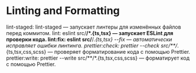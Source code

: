 
# Linting and Formatting

lint-staged: lint-staged — запускает линтеры для изменённых файлов перед коммитом.
lint: eslint src/**/*.{ts,tsx} — запускает ESLint для проверки кода.
lint:fix: eslint src/**/*.{ts,tsx} --fix — автоматически исправляет ошибки линтинга.
prettier:check: prettier --check src/**/*.{ts,tsx,css,scss} — проверяет форматирование кода с помощью Prettier.
prettier:write: prettier --write src/**/*.{ts,tsx,css,scss} — форматирует код с помощью Prettier.